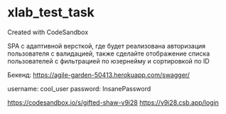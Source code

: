 # xlab_test_task
Created with CodeSandbox

SPA с адаптивной версткой, где будет реализована авторизация пользователя с валидацией, 
также сделайте отображение списка пользователей с фильтрацией по юзернейму и сортировкой по ID

Бекенд: https://agile-garden-50413.herokuapp.com/swagger/

username: cool_user
password: InsanePassword



https://codesandbox.io/s/gifted-shaw-v9i28
https://v9i28.csb.app/login
